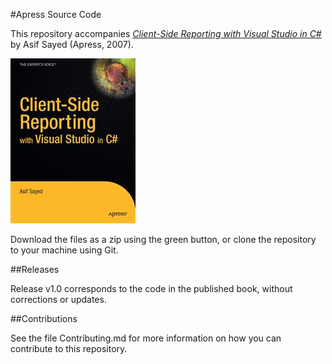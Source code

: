 #Apress Source Code

This repository accompanies [*Client-Side Reporting with Visual Studio in C#*](http://www.apress.com/9781590598542) by Asif Sayed (Apress, 2007).

![Cover image](9781590598542.jpg)

Download the files as a zip using the green button, or clone the repository to your machine using Git.

##Releases

Release v1.0 corresponds to the code in the published book, without corrections or updates.

##Contributions

See the file Contributing.md for more information on how you can contribute to this repository.
